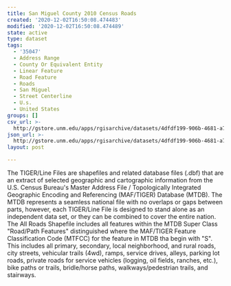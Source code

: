 ```yaml
---
title: San Miguel County 2010 Census Roads
created: '2020-12-02T16:50:08.474483'
modified: '2020-12-02T16:50:08.474489'
state: active
type: dataset
tags:
  - '35047'
  - Address Range
  - County Or Equivalent Entity
  - Linear Feature
  - Road Feature
  - Roads
  - San Miguel
  - Street Centerline
  - U.s.
  - United States
groups: []
csv_url: >-
  http://gstore.unm.edu/apps/rgisarchive/datasets/4dfdf199-906b-4681-a76f-81411a8d54b0/tl_2010_35047_roads.derived.csv
json_url: >-
  http://gstore.unm.edu/apps/rgisarchive/datasets/4dfdf199-906b-4681-a76f-81411a8d54b0/tl_2010_35047_roads.derived.json
layout: post

---
```

The TIGER/Line Files are shapefiles and related database files (.dbf) that are an extract of selected geographic and cartographic information from the U.S. Census Bureau's Master Address File / Topologically Integrated Geographic Encoding and Referencing (MAF/TIGER) Database (MTDB).  The MTDB represents a seamless national file with no overlaps or gaps between parts, however, each TIGER/Line File is designed to stand alone as an independent data set, or they can be combined to cover the entire nation.  The All Roads Shapefile includes all features within the MTDB Super Class "Road/Path Features" distinguished where the MAF/TIGER Feature Classification Code (MTFCC) for the feature in MTDB tha begin with "S".  This includes all primary, secondary, local neighborhood, and rural roads, city streets, vehicular trails (4wd), ramps, service drives, alleys, parking lot roads, private roads for service vehicles (logging, oil fields, ranches, etc.), bike paths or trails, bridle/horse paths, walkways/pedestrian trails, and stairways.  

